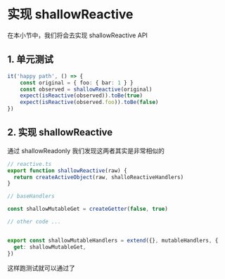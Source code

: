 # 实现 shallowReactive

在本小节中，我们将会去实现 shallowReactive API

## 1. 单元测试

```ts
it('happy path', () => {
    const original = { foo: { bar: 1 } }
    const observed = shallowReactive(original)
    expect(isReactive(observed)).toBe(true)
    expect(isReactive(observed.foo)).toBe(false)
})
```

## 2. 实现 shallowReactive

通过 shallowReadonly 我们发现这两者其实是非常相似的

```ts
// reactive.ts
export function shallowReactive(raw) {
  return createActiveObject(raw, shalloReactiveHandlers)
}
```

```ts
// baseHandlers

const shallowMutableGet = createGetter(false, true)

// other code ...


export const shallowMutableHandlers = extend({}, mutableHandlers, {
  get: shallowMutableGet,
})
```

这样跑测试就可以通过了